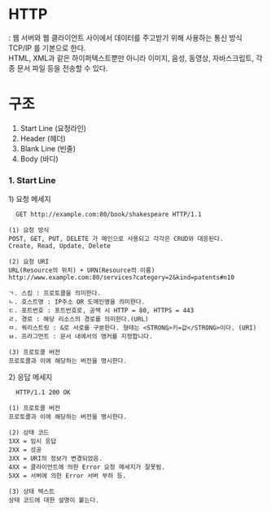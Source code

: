 # HTTP
: 웹 서버와 웹 클라이언트 사이에서 데이터를 주고받기 위해 사용하는 통신 방식
<BR> TCP/IP 를 기본으로 한다.
<BR> HTML, XML과 같은 하이퍼텍스트뿐만 아니라 이미지, 음성, 동영상, 자바스크립트, 각종 문서 파일 등을 전송할 수 있다.


# 구조
  1. Start Line (요청라인)
  2. Header (헤더)
  3. Blank Line (빈줄)
  4. Body (바디)

### 1. Start Line

<p>1) 요청 메세지 </p>

```
  GET http://example.com:80/book/shakespeare HTTP/1.1
```

```
(1) 요청 방식 
POST, GET, PUT, DELETE 가 메인으로 사용되고 각각은 CRUD와 대응된다. 
Create, Read, Update, Delete

(2) 요청 URI 
URL(Resource의 위치) + URN(Resource의 이름)
http://www.example.com:80/services?category=2&kind=patents#n10

ㄱ. 스킴 : 프로토콜을 의미한다.
ㄴ. 호스트명 : IP주소 OR 도메인명을 의미한다.
ㄷ. 포트번호 : 포트번호로, 공백 시 HTTP = 80, HTTPS = 443
ㄹ. 경로 : 해당 리소스의 경로를 의미한다.(URL)
ㅁ. 쿼리스트링 : &로 서로를 구분한다. 형태는 <STRONG>키=값</STRONG>이다. (URI)
ㅂ. 프라그먼트 : 문서 내에서의 앵커를 지정합니다.

(3) 프로토콜 버전 
프로토콜과 이에 해당하는 버전을 명시한다.
```

<p>2) 응답 메세지</p>

```
  HTTP/1.1 200 OK
```

```
(1) 프로토콜 버전
프로토콜과 이에 해당하는 버전을 명시한다.

(2) 상태 코드
1XX = 임시 응답
2XX = 성공
3XX = URI의 정보가 변경되었음.
4XX = 클라이언트에 의한 Error 요청 메세지가 잘못됨.
5XX = 서버에 의한 Error 서버 부하 등.

(3) 상태 텍스트
상태 코드에 대한 설명이 붙는다.
```
